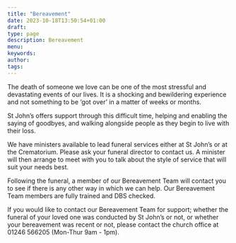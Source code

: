 ```yaml
---
title: "Bereavement"
date: 2023-10-18T13:50:54+01:00
draft:
type: page
description: Bereavement
menu:
keywords:
author: 
tags: 
---
```


The death of someone we love can be one of the most stressful and devastating events of our lives. It is a shocking and bewildering experience and not something to be ‘got over’ in a matter of weeks or months.

St John’s offers support through this difficult time, helping and enabling the saying of goodbyes, and walking alongside people as they begin to live with their loss.

We have ministers available to lead funeral services either at St John’s or at the Crematorium. Please ask your funeral director to contact us. A minister will then arrange to meet with you to talk about the style of service that will suit your needs best.

Following the funeral, a member of our Bereavement Team will contact you to see if there is any other way in which we can help. Our Bereavement Team members are fully trained and DBS checked.

If you would like to contact our Bereavement Team for support; whether the funeral of your loved one was conducted by St John’s or not, or whether your bereavement was recent or not, please contact the church office at 01246 566205 (Mon-Thur 9am - 1pm).


